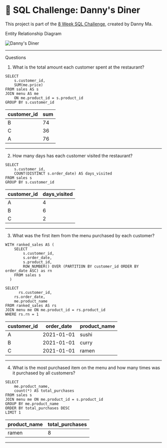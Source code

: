 # 🍜 SQL Challenge: Danny's Diner

This project is part of the [8 Week SQL Challenge](https://8weeksqlchallenge.com/), created by Danny Ma.

Entity Relationship Diagram

![Danny's Diner](https://github.com/user-attachments/assets/4d2074e9-38bb-4277-ae2e-c25ebed718e5)

***

Questions
1. What is the total amount each customer spent at the restaurant?
```
SELECT
    s.customer_id,
    SUM(me.price)
FROM sales AS s
JOIN menu AS me
    ON me.product_id = s.product_id
GROUP BY s.customer_id
```

| customer_id | sum |
| ----------- | --- |
| B           | 74  |
| C           | 36  |
| A           | 76  |

---
2. How many days has each customer visited the restaurant?
```
SELECT
	s.customer_id,
    COUNT(DISTINCT s.order_date) AS days_visited
FROM sales s
GROUP BY s.customer_id
```
| customer_id | days_visited |
| ----------- | ------------ |
| A           | 4            |
| B           | 6            |
| C           | 2            |

---

3. What was the first item from the menu purchased by each customer?
```
WITH ranked_sales AS (
	SELECT
    	s.customer_id,
        s.order_date,
        s.product_id,
        ROW_NUMBER() OVER (PARTITION BY customer_id ORDER BY order_date ASC) as rn
    FROM sales s
  )
    
SELECT 
	  rs.customer_id, 
    rs.order_date, 
    me.product_name
FROM ranked_sales AS rs
JOIN menu me ON me.product_id = rs.product_id
WHERE rs.rn = 1
```
| customer_id | order_date | product_name |
| ----------- | ---------- | ------------ |
| A           | 2021-01-01 | sushi        |
| B           | 2021-01-01 | curry        |
| C           | 2021-01-01 | ramen        |

---

4. What is the most purchased item on the menu and how many times was it purchased by all customers?
```
SELECT
    me.product_name,
    count(*) AS total_purchases
FROM sales s
JOIN menu me ON me.product_id = s.product_id
GROUP BY me.product_name
ORDER BY total_purchases DESC
LIMIT 1
```

| product_name | total_purchases |
| ------------ | --------------- |
| ramen        | 8               |

---

